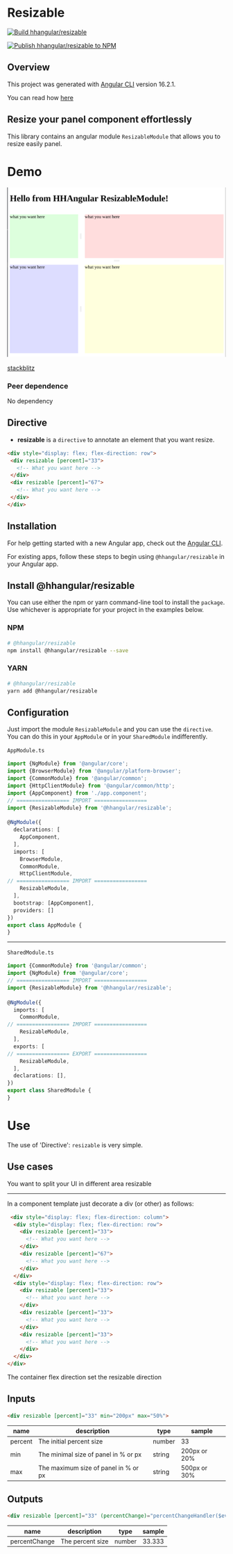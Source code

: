 # Resizable 

[![Build hhangular/resizable](https://github.com/hhangular/resizable/actions/workflows/main.yml/badge.svg)](https://github.com/hhangular/resizable/actions/workflows/main.yml)

[![Publish hhangular/resizable to NPM](https://github.com/hhangular/resizable/actions/workflows/tag.yml/badge.svg)](https://github.com/hhangular/resizable/actions/workflows/tag.yml)

## Overview
This project was generated with [Angular CLI](https://github.com/angular/angular-cli) version 16.2.1.

You can read how [here](https://angular.io/guide/creating-libraries)

## Resize your panel component effortlessly

This library contains an angular module `ResizableModule` that allows you to resize easily panel.   

# Demo


![](screenshot.png "Click on bellow for see in action")

[stackblitz](https://stackblitz.com/edit/hhangular-resizable?file=src%2Fmain.ts)

### Peer dependence

No dependency

## Directive

 - **resizable** is a `directive` to annotate an element that you want resize.   

 ```html
 <div style="display: flex; flex-direction: row">
  <div resizable [percent]="33">
    <!-- What you want here -->
  </div>
  <div resizable [percent]="67">
    <!-- What you want here -->
  </div>
 </div>
 ```

## Installation

For help getting started with a new Angular app, check out the [Angular CLI](https://cli.angular.io/).

For existing apps, follow these steps to begin using `@hhangular/resizable` in your Angular app.

## Install @hhangular/resizable

You can use either the npm or yarn command-line tool to install the `package`.    
Use whichever is appropriate for your project in the examples below.

### NPM

```bash
# @hhangular/resizable
npm install @hhangular/resizable --save 
```

### YARN

```bash
# @hhangular/resizable
yarn add @hhangular/resizable
```

## Configuration

Just import the module `ResizableModule` and you can use the `directive`.   
You can do this in your `AppModule` or in your `SharedModule` indifferently.

`AppModule.ts`
```typescript
import {NgModule} from '@angular/core';
import {BrowserModule} from '@angular/platform-browser';
import {CommonModule} from '@angular/common';
import {HttpClientModule} from '@angular/common/http';
import {AppComponent} from './app.component';
// ================= IMPORT =================
import {ResizableModule} from '@hhangular/resizable';

@NgModule({
  declarations: [
    AppComponent,
  ],
  imports: [
    BrowserModule,
    CommonModule,
    HttpClientModule,
// ================= IMPORT =================
    ResizableModule,
  ],
  bootstrap: [AppComponent],
  providers: []
})
export class AppModule {
}
```

--- 

`SharedModule.ts`
```typescript
import {CommonModule} from '@angular/common';
import {NgModule} from '@angular/core';
// ================= IMPORT =================
import {ResizableModule} from '@hhangular/resizable';

@NgModule({
  imports: [
    CommonModule,
// ================= IMPORT =================
    ResizableModule,
  ],
  exports: [
// ================= EXPORT =================
    ResizableModule,
  ],
  declarations: [],
})
export class SharedModule {
}
```

# Use

The use of 'Directive': `resizable` is very simple.

## Use cases
You want to split your UI in different area resizable

---

In a component template just decorate a div (or other) as follows:

```html
 <div style="display: flex; flex-direction: column">
  <div style="display: flex; flex-direction: row">
    <div resizable [percent]="33">
      <!-- What you want here -->
    </div>
    <div resizable [percent]="67">
      <!-- What you want here -->
    </div>
  </div>
  <div style="display: flex; flex-direction: row">
    <div resizable [percent]="33">
      <!-- What you want here -->
    </div>
    <div resizable [percent]="33">
      <!-- What you want here -->
    </div>
    <div resizable [percent]="33">
      <!-- What you want here -->
    </div>
  </div>
</div>
```

The container flex direction set the resizable direction

## Inputs

```html
<div resizable [percent]="33" min="200px" max="50%">
```

| name | description | type | sample |
|---|---|---|---|
| percent | The initial percent size | number | 33 |
| min | The minimal size of panel in % or px | string | 200px or 20% |
| max | The maximum size of panel in % or px | string | 500px or 30% |


## Outputs

```html
<div resizable [percent]="33" (percentChange)="percentChangeHandler($event)">
```

| name | description | type | sample |
|---|---|---|---|
| percentChange | The percent size | number | 33.333 |

